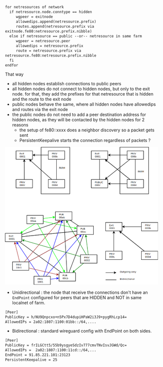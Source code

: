 ```
for netresources of network
  if netresource.node.conntype == hidden
     wgpeer = exitnode
     allowedips.append(netresource.prefix)
     routes.append(netresource.prefix via exitnode.fe80:netresource.prefix.nibble)
  else if netresource == public --or-- netresource in same farm
     wgpeer = netresource.peer
     allowedips = netresource.prefix
     route = netresource.prefix via netresource.fe80:netresource.prefix.nibble
  fi
endfor
```


That way
  - all hidden nodes establish connections to public peers
  - all hidden nodes do not connect to hidden nodes, but only to the exit node.
  for that, they add the prefixes for that netresource that is hidden and the route to
  the exit node
  - public nodes behave the same, where all hidden nodes have allowedips
  and routes via the exit node
  - the public nodes do not need to add a peer destination address for hidden nodes,
  as they will be contacted by the hidden nodes for 2 reasons
    - the setup of fe80::xxxx does a neighbor discovery so a packet gets sent
    - PersistentKeepalive starts the connection regardless of packets ?


![a little drawing ;-) ](HIDDEN-PUBLIC.png)

  - Unidirectional : the node that receive the connections don't have an `EndPoint` configured for peers that are HIDDEN and NOT in same localnet of farm.

```
[Peer]
PublicKey = h/NU9Qnpcxo+n5Px7D4dupiHPaW2i3J9+pygRhLcp14=
AllowedIPs = 2a02:1807:1100:01bb::/64,....

```
  - Bidirectional : standard wireguard config with EndPoint on both sides.

```
[Peer]
PublicKey = frILGCtt5/55b9ysgyeSdzIv777cmvTNvIsvJGWd/Qc=
AllowedIPs =  2a02:1807:1100:11cd::/64,...
EndPoint = 91.85.221.101:23123
PersistentKeepalive = 25
```
